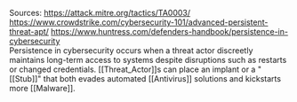 Sources:
https://attack.mitre.org/tactics/TA0003/
https://www.crowdstrike.com/cybersecurity-101/advanced-persistent-threat-apt/
https://www.huntress.com/defenders-handbook/persistence-in-cybersecurity
\
Persistence in cybersecurity occurs when a threat actor discreetly maintains long-term access to systems despite disruptions such as restarts or changed credentials. [[Threat_Actor]]s can place an implant or a "[[Stub]]" that both evades automated [[Antivirus]] solutions and kickstarts more [[Malware]].
